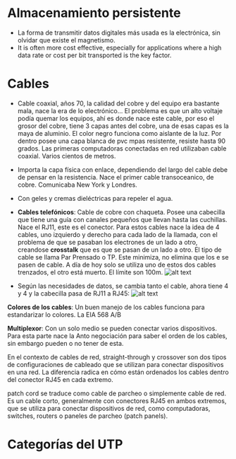 # Almacenamiento persistente

- La forma de transmitir datos digitales más usada es la electrónica, sin olvidar que existe el magnetismo.
- It is often more cost effective, especially for applications where a high data rate or cost per bit transported is the key factor.

# Cables

- Cable coaxial, años 70, la calidad del cobre y del equipo era bastante mala, nace la era de lo electrónico... El problema es que un alto voltaje podía quemar los equipos, ahí es donde nace este cable, por eso el grosor del cobre, tiene 3 capas antes del cobre, una de esas capas es la maya de aluminio. El color negro funciona como aislante de la luz. Por dentro posee una capa blanca de pvc mpas resistente, resiste hasta 90 grados.
  Las primeras computadoras conectadas en red utilizaban cable coaxial. Varios cientos de metros.

- Importa la capa física con enlace, dependiendo del largo del cable debe de pensar en la resistencia.
  Nace el primer cable transoceanico, de cobre. Comunicaba New York y Londres.

- Con geles y cremas dieléctricas para repeler el agua.

- **Cables telefónicos**: Cable de cobre con chaqueta. Posee una cabecilla que tiene una guía con canales pequeños que llevan hasta las cuchillas. Nace el RJ11, este es el conector. Para estos cables nace la idea de 4 cables, uno izquierdo y derecho para cada lado de la llamada, con el problema de que se pasaban los electrones de un lado a otro, creandose **crosstalk** que es que se pasan de un lado a otro. El tipo de cable se llama Par Prensado o TP. Este minimiza, no elimina que los e se pasen de cable. A día de hoy solo se utiliza uno de estos dos cables trenzados, el otro está muerto. El límite son 100m.
  ![alt text](/Apuntes%20de%20clase/Imágenes/stp.png)

- Según las necesidades de datos, se cambia tanto el cable, ahora tiene 4 y 4 y la cabecilla pasa de RJ11 a RJ45:
  ![alt text](/Apuntes%20de%20clase/Imágenes/rj.png)

**Colores de los cables**: Un buen manejo de los cables funciona para estandarizar lo colores. La EIA 568 A/B

**Multiplexor**: Con un solo medio se pueden conectar varios dispositivos. Para esta parte nace la Anto negociación para saber el orden de los cables, sin embargo pueden o no tener de esta.

En el contexto de cables de red, straight-through y crossover son dos tipos de configuraciones de cableado que se utilizan para conectar dispositivos en una red. La diferencia radica en cómo están ordenados los cables dentro del conector RJ45 en cada extremo.

patch cord se traduce como cable de parcheo o simplemente cable de red. Es un cable corto, generalmente con conectores RJ45 en ambos extremos, que se utiliza para conectar dispositivos de red, como computadoras, switches, routers o paneles de parcheo (patch panels).

# Categorías del UTP
